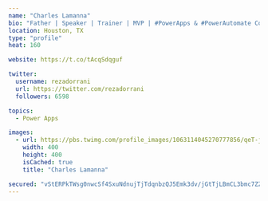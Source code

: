 ```yaml
---
name: "Charles Lamanna"
bio: "Father | Speaker | Trainer | MVP | #PowerApps & #PowerAutomate Community Super User | YouTuber Right-pointing triangle http://youtube.com/c/rezadorrani | Learn - Share - Clockwise rightwards and leftwards open circle arrows"
location: Houston, TX
type: "profile"
heat: 160

website: https://t.co/tAcqSdqguf

twitter:
  username: rezadorrani
  url: https://twitter.com/rezadorrani
  followers: 6598

topics:
  - Power Apps

images:
  - url: https://pbs.twimg.com/profile_images/1063114045270777856/qeT-jpWr_400x400.jpg
    width: 400
    height: 400
    isCached: true
    title: "Charles Lamanna"

secured: "vStERPkTWsg0nwcSf4SxuNdnujTjTdqnbzQJ5Emk3dv/jGtTjLBmCL3bmc7ZZDfYZwjz5SspOSP/CSK+h7Uz27/GwuNESv6hwVKlXAj9uF5MJR0QBTo5dGx9UPq9us+v7nh+qWBozz5w9KL9z7i9Rg3i1jmMFYNznVHDWhXpsNGzhOnkJkcF/sUTBA3VoP4LK98JiUn2NqmA5cPhrcQ1cLUcJyGSj0JOAYghpV045+fWep18IXJMtBqltaXDJlc4pULuu2rOWcXr166nyBRX7dTn/LQ8acoVOwlm1kGAAtK+L/y72qAFSiEUP8D/0Js6up7fCDkKKMoS0boIvgb1QIHDP3hJmtCgbr3ZaX43Q+yczpNqnh0ZoTOewLCOQU13qw6ZMM31Swhx4JS9vY9pp2fo1q14Pi5DjL8n5ZknyEw=;igx10M3kPchTF69N0JtyYw=="
---
```


